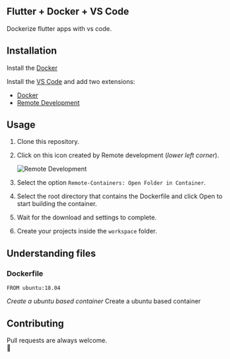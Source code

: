 ## Flutter + Docker + VS Code
Dockerize flutter apps with vs code.

## Installation

Install the [Docker](https://www.docker.com/)

Install the [VS Code](https://code.visualstudio.com/) and add two extensions:

- [Docker](https://marketplace.visualstudio.com/items?itemName=ms-azuretools.vscode-docker)
- [Remote Development](https://marketplace.visualstudio.com/items?itemName=ms-vscode-remote.vscode-remote-extensionpack)

## Usage
1. Clone this repository.

2. Click on this icon created by Remote development (*lower left corner*).

	![Remote Development](https://github.com/Navesvjv/url_images/blob/main/flutter_docker/remote_devlopment.png?raw=true)
3. Select the option ``Remote-Containers: Open Folder in Container``.
4. Select the root directory that contains the Dockerfile and click Open to start building the container.
5. Wait for the download and settings to complete.
6. Create your projects inside the ``workspace`` folder.

## Understanding files
### Dockerfile
	FROM ubuntu:18.04
_Create a ubuntu based container_
Create a ubuntu based container
	

## Contributing
Pull requests are always welcome.  
👊